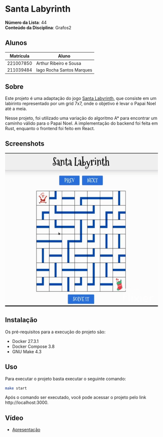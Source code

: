 # Santa Labyrinth

**Número da Lista**: 44<br>
**Conteúdo da Disciplina**: Grafos2<br>

## Alunos

| Matrícula | Aluno                     |
| --------- | ------------------------- |
| 221007850 | Arthur Ribeiro e Sousa    |
| 211039484 | Iago Rocha Santos Marques |

## Sobre

Este projeto é uma adaptação do jogo [Santa Labyrinth](https://www.digipuzzle.net/christmas/cartoons/puzzles/labyrinth.htm?language=english&linkback=../../../education/christmas/index.htm), que consiste em um labirinto representado por um grid 7x7, onde o objetivo é levar o Papai Noel até a meia.

Nesse projeto, foi utilizado uma variação do algoritmo A* para encontrar um caminho válido para o Papai Noel. A implementação do backend foi feita em Rust, enquanto o frontend foi feito em React.

## Screenshots

![Exemplo](./assets/santa.gif)

## Instalação

Os pré-requisitos para a execução do projeto são:

- Docker 27.3.1
- Docker Compose 3.8
- GNU Make 4.3

## Uso

Para executar o projeto basta executar o seguinte comando:
```bash
make start
```

Após o comando ser executado, você pode acessar o projeto pelo link http://localhost:3000.

## Vídeo 

- [Apresentação](https://youtu.be/IBu_eWggxDI)
